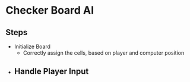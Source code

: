 # Checker Board AI

## Steps

- Initialize Board
  - Correctly assign the cells, based on player and computer position
- Handle Player Input
    -   